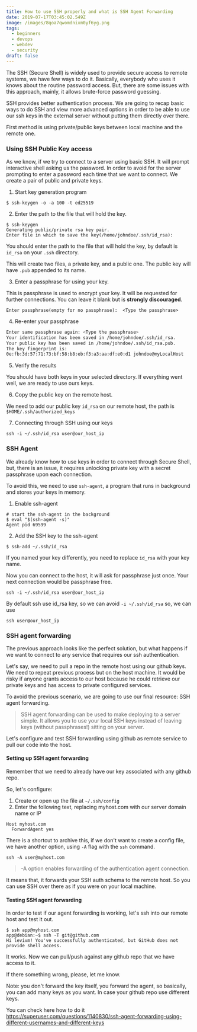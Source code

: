 ```yaml
---
title: How to use SSH properly and what is SSH Agent Forwarding
date: 2019-07-17T03:45:02.549Z
image: /images/8qoa7qwomdnixm0yf6yg.png
tags:
  - beginners
  - devops
  - webdev
  - security
draft: false
---
```


The SSH (Secure Shell) is widely used to provide secure access to remote systems, we have few ways to do it. Basically, everybody who uses it knows about the routine password access. But, there are some issues with this approach, mainly, it allows brute-force password guessing.

SSH provides better authentication process. We are going to recap basic ways to do SSH and view more advanced options in order to be able to use our ssh keys in the external server without putting them directly over there. 

First method is using private/public keys between local machine and the remote one.  


### Using SSH Public Key access

As we know, if we try to connect to a server using basic SSH. It will prompt interactive shell asking us the password. In order to avoid for the server prompting to enter a password each time that we want to connect. We create a pair of public and private keys.  

1. Start key generation program

```
$ ssh-keygen -o -a 100 -t ed25519
```
2. Enter the path to the file that will hold the key.

```
$ ssh-keygen
Generating public/private rsa key pair.
Enter file in which to save the key(/home/johndoe/.ssh/id_rsa): 
```

You should enter the path to the file that will hold the key, by default is `id_rsa` on your `.ssh` directory. 

This will create two files, a private key, and a public one. The public key will have `.pub` appended to its name. 

3. Enter a passphrase for using your key.

This is passphrase is used to encrypt your key. It will be requested for further connections. You can leave it blank but is __strongly discouraged__. 

```
Enter passphrase(empty for no passphrase):  <Type the passphrase>
```
4. Re-enter your passphrase

```bash
Enter same passphrase again: <Type the passphrase>
Your identification has been saved in /home/johndoe/.ssh/id_rsa.
Your public key has been saved in /home/johndoe/.ssh/id_rsa.pub.
The key fingerprint is:
0e:fb:3d:57:71:73:bf:58:b8:eb:f3:a3:aa:df:e0:d1 johndoe@myLocalHost
```

5. Verify the results 

You should have both keys in your selected directory. If everything went well, we are ready to use ours keys. 

6. Copy the public key on the remote host.

We need to add our public key `id_rsa` on our remote host, the path is `$HOME/.ssh/authorized_keys`

7. Connecting through SSH using our keys

```
ssh -i ~/.ssh/id_rsa user@our_host_ip
```

### SSH Agent
We already know how to use keys in order to connect through Secure Shell, but, there is an issue, it requires unlocking private key with a secret passphrase upon each connection. 

To avoid this, we need to use `ssh-agent`, a program that runs in background and stores your keys in memory. 

1. Enable ssh-agent

```
# start the ssh-agent in the background
$ eval "$(ssh-agent -s)"
Agent pid 69599
```

2. Add the SSH key to the ssh-agent

```
$ ssh-add ~/.ssh/id_rsa
```
If you named your key differently, you need to replace `id_rsa` with your key name. 


Now you can connect to the host, it will ask for passphrase just once. Your next connection would be passphrase free. 

```
ssh -i ~/.ssh/id_rsa user@our_host_ip
```
By default ssh use id_rsa key, so we can avoid `-i ~/.ssh/id_rsa` so, we can use

```
ssh user@our_host_ip
```

### SSH agent forwarding

The previous approach looks like the perfect solution, but what happens if we want to connect to any service that requires our ssh authentication. 

Let's say, we need to pull a repo in the remote host using our github keys. We need to repeat previous process but on the host machine. It would be risky if anyone grants access to our host because he could retrieve our private keys and has access to private configured services. 

To avoid the previous scenario, we are going to use our final resource: SSH agent forwarding. 

>SSH agent forwarding can be used to make deploying to a server simple. It allows you to use your local SSH keys instead of leaving keys (without passphrases!) sitting on your server.

Let's configure and test SSH forwarding using github as remote service to pull our code into the host.

#### Setting up SSH agent forwarding

Remember that we need to already have our key associated with any github repo. 

So, let's configure:

1. Create or open up the file at `~/.ssh/config`
2. Enter the following text, replacing myhost.com with our server domain name or IP 

```
Host myhost.com
  ForwardAgent yes
```

There is a shortcut to archive this, if we don't want to create a config file, we have another option, using `-A` flag with the `ssh` command.

```
ssh -A user@myhost.com 
```

>-A option enables forwarding of the authentication agent connection.
>
It means that, it forwards your SSH auth schema to the remote host. So you can use SSH over there as if you were on your local machine. 

#### Testing SSH agent forwarding

In order to test if our agent forwarding is working, let's ssh into our remote host and test it out. 

```
$ ssh app@myhost.com
app@debian:~$ ssh -T git@github.com
Hi levivm! You've successfully authenticated, but GitHub does not provide shell access.
```
It works.  Now we can pull/push against any github repo that we have access to it.

If there something wrong, please, let me know. 

Note: you don't forward the key itself, you forward the agent, so basically, you can add many keys as you want. In case your github repo use different keys.

You can check here how to do it
https://superuser.com/questions/1140830/ssh-agent-forwarding-using-different-usernames-and-different-keys 
